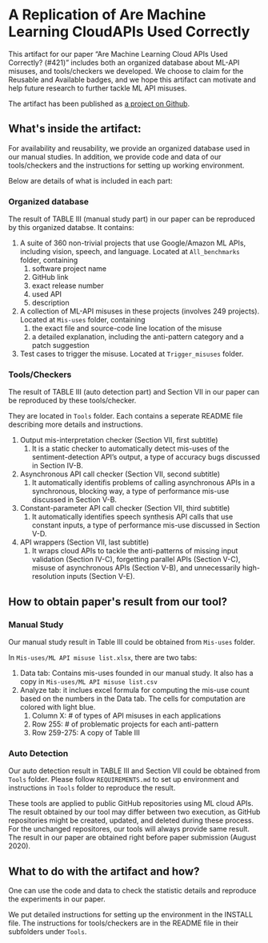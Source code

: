# A Replication of Are Machine Learning CloudAPIs Used Correctly

This artifact for our paper “Are Machine Learning Cloud APIs Used Correctly? (#421)” includes both an organized database about ML-API misuses, and tools/checkers we developed. We choose to claim for the Reusable and Available badges, and we hope this artifact can motivate and help future research to further tackle ML API misuses.

The artifact has been published as [a project on Github](https://github.com/mlapistudy/ICSE2021_421).

## What's inside the artifact:

For availability and reusability, we provide an organized database used in our manual studies. In addition, we provide code and data of our tools/checkers and the instructions for setting up working environment.

Below are details of what is included in each part:

### Organized database

The result of TABLE III (manual study part) in our paper can be reproduced by this organized databse. It contains:

1. A suite of 360 non-trivial projects that use Google/Amazon ML APIs, including vision, speech, and language. Located at `All_benchmarks` folder, containing
   1. software project name
   2. GitHub link
   3. exact release number
   4. used API
   5. description
2. A collection of ML-API misuses in these projects (involves 249 projects). Located at `Mis-uses` folder, containing
   1. the exact file and source-code line location of the misuse 
   2. a detailed explanation, including the anti-pattern category and a patch suggestion
3. Test cases to trigger the misuse. Located at `Trigger_misuses` folder.

### Tools/Checkers

The result of TABLE III (auto detection part) and Section VII in our paper can be reproduced by these tools/checker.

They are located in `Tools` folder. Each contains a seperate README file describing more details and instructions.

1. Output mis-interpretation checker (Section VII, first subtitle)
   1. It is a static checker to automatically detect mis-uses of the sentiment-detection API’s output, a type of accuracy bugs discussed in Section IV-B.
2. Asynchronous API call checker (Section VII, second subtitle)
   1. It automatically identifis problems of calling asynchronous APIs in a synchronous, blocking way, a type of performance mis-use discussed in Section V-B.
3. Constant-parameter API call checker (Section VII, third subtitle)
   1. It automatically identifies speech synthesis API calls that use constant inputs, a type of performance mis-use discussed in Section V-D.
4. API wrappers (Section VII, last subtitle)
   1. It wraps cloud APIs to tackle the anti-patterns of missing input validation (Section IV-C), forgetting parallel APIs (Section V-C), misuse of asynchronous APIs (Section V-B), and unnecessarily high-resolution inputs (Section V-E).



## How to obtain paper's result from our tool?

### Manual Study

Our manual study result in Table III could be obtained from `Mis-uses` folder.

In `Mis-uses/ML API misuse list.xlsx`, there are two tabs:

1. Data tab: Contains mis-uses founded in our manual study. It also has a copy in `Mis-uses/ML API misuse list.csv`
2. Analyze tab: it inclues excel formula for computing the mis-use count based on the numbers in the Data tab. The cells for computation are colored with light blue.
   1. Column X: # of types of API misuses in each applications
   2. Row 255: # of problematic projects for each anti-pattern
   3. Row 259-275: A copy of Table III

### Auto Detection

Our auto detection result in TABLE III and Section VII could be obtained from `Tools` folder. Please follow `REQUIREMENTS.md` to set up environment and instructions in  `Tools` folder to reproduce the result.

These tools are applied to public GitHub repositories using ML cloud APIs. The result obtained by our tool may differ between two execution, as GitHub repositories might be created, updated, and deleted during these process. For the unchanged repositores, our tools will always provide same result. The result in our paper are obtained right before paper submission (August 2020). 



## What to do with the artifact and how?

One can use the code and data to check the statistic details and reproduce the experiments in our paper.

We put detailed instructions for setting up the environment in the INSTALL file. The instructions for tools/checkers are in the README file in their subfolders under `Tools`.